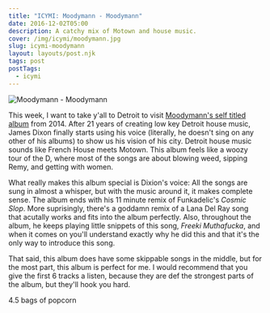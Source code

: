 ```yaml
---
title: "ICYMI: Moodymann - Moodymann"
date: 2016-12-02T05:00
description: A catchy mix of Motown and house music.
cover: /img/icymi/moodymann.jpg
slug: icymi-moodymann
layout: layouts/post.njk
tags: post
postTags:
  - icymi
---
```


![Moodymann - Moodymann](/img/icymi/moodymann.jpg)

This week, I want to take y'all to Detroit to visit [Moodymann's self titled album](://open.spotify.com/album/61sGO58ljdDgD4Mn6Bcj3P) from 2014. After 21 years of
creating low key Detroit house music, James Dixon finally starts using his voice (literally, he doesn't sing on any
other of his albums) to show us his vision of his city. Detroit house music sounds like French House meets Motown. This
album feels like a woozy tour of the D, where most of the songs are about blowing weed, sipping Remy, and getting with
women.

<!-- excerpt -->

What really makes this album special is Dixion's voice: All the songs are sung in almost a whisper, but with the music
around it, it makes complete sense. The album ends with his 11 minute remix of Funkadelic's *Cosmic Slop*. More
suprisingly, there's a goddamn remix of a Lana Del Ray song that acutally works and fits into the album perfectly. Also,
throughout the album, he keeps playing little snippets of this song, *Freeki Muthafucka*, and when it comes on you'll
understand exactly why he did this and that it's the only way to introduce this song.

That said, this album does have some skippable songs in the middle, but for the most part, this album is perfect for me.
I would recommend that you give the first 6 tracks a listen, because they are def the strongest parts of the album, but
they'll hook you hard.

4.5 bags of popcorn

[1]: /img/icymi/moodymann.jpg
[2]: https://open.spotify.com/album/61sGO58ljdDgD4Mn6Bcj3P
